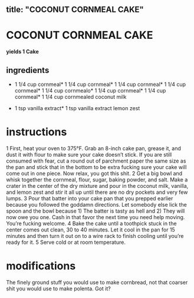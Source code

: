 

	
title: "COCONUT CORNMEAL CAKE"
---
# COCONUT CORNMEAL CAKE
#### yields 1 Cake
## ingredients
* 1 1/4 cup cornmeal* 1 1/4 cup cornmeal* 1 1/4 cup cornmeal* 1 1/4 cup cornmeal* 1 1/4 cup cornmealo* 1 1/4 cup cornmeal* 1 1/4 cup cornmeal* 1 1/4 cup cornmealed coconut milk

* 1 tsp vanilla extract* 1 tsp vanilla extract lemon zest


# instructions
1 First, heat your oven to 375°F. Grab an 8-inch cake pan, grease it, and dust it with flour to
make sure your cake doesn’t stick. If you are still consumed with fear, cut a round out of
parchment paper the same size as the pan and stick that in the bottom to be extra fucking sure
your cake will come out in one piece. Now relax, you got this shit.
2 Get a big bowl and whisk together the cornmeal, flour, sugar, baking powder, and salt.
Make a crater in the center of the dry mixture and pour in the coconut milk, vanilla, and lemon
zest and stir it all up until there are no dry pockets and very few lumps.
3 Pour that batter into your cake pan that you prepped earlier because you followed the
goddamn directions. Let somebody else lick the spoon and the bowl because 1) The batter is
tasty as hell and
2) They will now owe you one. Cash in that favor the next time you need help moving. You’re
fucking welcome.
4 Bake the cake until a toothpick stuck in the center comes out clean, 30 to 40 minutes. Let it
cool in the pan for 15 minutes and then turn it out on to a wire rack to finish cooling until
you’re ready for it.
5 Serve cold or at room temperature.

# modifications

The finely ground stuff you would use to make cornbread, not that coarser shit you would use to make polenta.
Got it?
	


